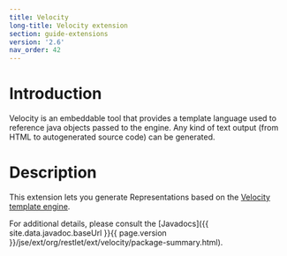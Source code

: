```yaml
---
title: Velocity
long-title: Velocity extension
section: guide-extensions
version: '2.6'
nav_order: 42
---
```

# Introduction

Velocity is an embeddable tool that provides a template language used to
reference java objects passed to the engine. Any kind of text output
(from HTML to autogenerated source code) can be generated.

# Description

This extension lets you generate Representations based on the [Velocity
template
engine](http://velocity.apache.org/engine/).

For additional details, please consult the
[Javadocs]({{ site.data.javadoc.baseUrl }}{{ page.version }}/jse/ext/org/restlet/ext/velocity/package-summary.html).
